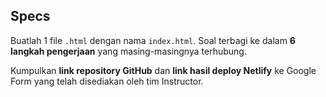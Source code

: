 ## Specs
Buatlah 1 file `.html` dengan nama `index.html`. Soal terbagi ke dalam **6 langkah pengerjaan** yang masing-masingnya terhubung.

Kumpulkan **link repository GitHub** dan **link hasil deploy Netlify** ke Google Form yang telah disediakan oleh tim Instructor.